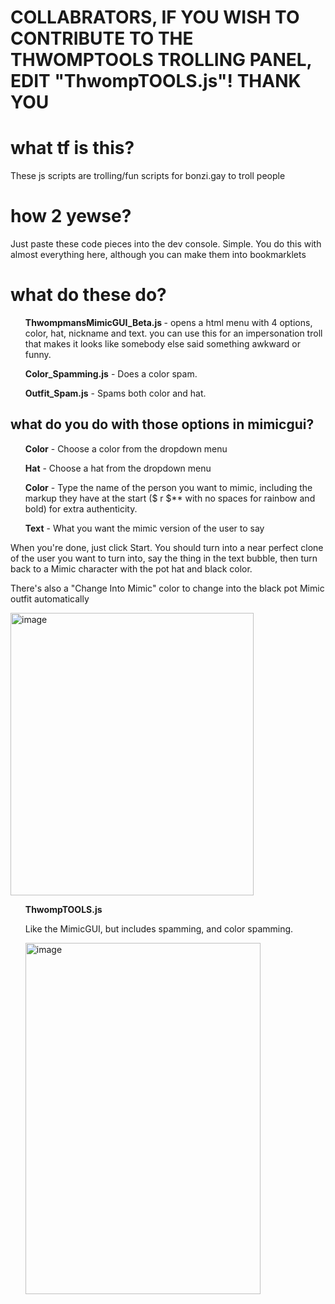 <h1>COLLABRATORS, IF YOU WISH TO CONTRIBUTE TO THE THWOMPTOOLS TROLLING PANEL, EDIT "ThwompTOOLS.js"! THANK YOU</h1>

<h1>what tf is this?</h1>
<p>These js scripts are trolling/fun scripts for bonzi.gay to troll people</p>
<h1>how 2 yewse?</h1>
Just paste these code pieces into the dev console. Simple. You do this with almost everything here, although you can make them into bookmarklets
<h1>what do these do?</h1>
<ul><b>ThwompmansMimicGUI_Beta.js
</b> - opens a html menu with 4 options, color, hat, nickname and text. you can use this for an impersonation troll that makes it looks like somebody else said something awkward or funny.</ul>
<ul><b>Color_Spamming.js</b> - Does a color spam.</ul>
<ul><b>Outfit_Spam.js</b> - Spams both color and hat.</ul>
<h2>what do you do with those options in mimicgui?</h2>
<ul><b>Color</b> - Choose a color from the dropdown menu</ul>
<ul><b>Hat</b> - Choose a hat from the dropdown menu</ul>
<ul><b>Color</b> - Type the name of the person you want to mimic, including the markup they have at the start ($ r $** with no spaces for rainbow and bold) for extra authenticity.</ul>
<ul><b>Text</b> - What you want the mimic version of the user to say</ul>

<p>When you're done, just click Start. You should turn into a near perfect clone of the user you want to turn into, say the thing in the text bubble, then turn back to a Mimic character with the pot hat and black color. </p>
<p>There's also a "Change Into Mimic" color to change into the black pot Mimic outfit automatically</p>
<img width="389" height="452" alt="image" src="https://github.com/user-attachments/assets/ceac5b57-59b4-4e00-84fd-838b259928ec" />
<ul><b>ThwompTOOLS.js
</b>
<P>Like the MimicGUI, but includes spamming, and color spamming.</P>
<img width="376" height="562" alt="image" src="https://github.com/user-attachments/assets/ee035dd5-0fb2-453d-a952-b24d79d93396" />





